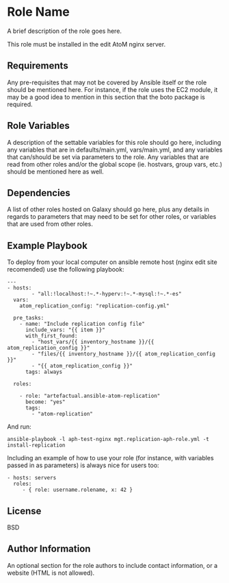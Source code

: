 Role Name
=========

A brief description of the role goes here.

This role must be installed in the edit AtoM nginx server.


Requirements
------------

Any pre-requisites that may not be covered by Ansible itself or the role should be mentioned here. For instance, if the role uses the EC2 module, it may be a good idea to mention in this section that the boto package is required.

Role Variables
--------------

A description of the settable variables for this role should go here, including any variables that are in defaults/main.yml, vars/main.yml, and any variables that can/should be set via parameters to the role. Any variables that are read from other roles and/or the global scope (ie. hostvars, group vars, etc.) should be mentioned here as well.

Dependencies
------------

A list of other roles hosted on Galaxy should go here, plus any details in regards to parameters that may need to be set for other roles, or variables that are used from other roles.

Example Playbook
----------------

To deploy from your local computer on ansible remote host (nginx edit site recomended) use the following playbook:

```
---
- hosts:
        - "all:!localhost:!~.*-hyperv:!~.*-mysql:!~.*-es"
  vars:
    atom_replication_config: "replication-config.yml"

  pre_tasks:
    - name: "Include replication config file"
      include_vars: "{{ item }}"
      with_first_found:
        - "host_vars/{{ inventory_hostname }}/{{ atom_replication_config }}"
        - "files/{{ inventory_hostname }}/{{ atom_replication_config }}"
        - "{{ atom_replication_config }}"
      tags: always

  roles:

    - role: "artefactual.ansible-atom-replication"
      become: "yes"
      tags:
        - "atom-replication"
```

And run:

```
ansible-playbook -l aph-test-nginx mgt.replication-aph-role.yml -t install-replication
```

Including an example of how to use your role (for instance, with variables passed in as parameters) is always nice for users too:

    - hosts: servers
      roles:
         - { role: username.rolename, x: 42 }

License
-------

BSD

Author Information
------------------

An optional section for the role authors to include contact information, or a website (HTML is not allowed).
